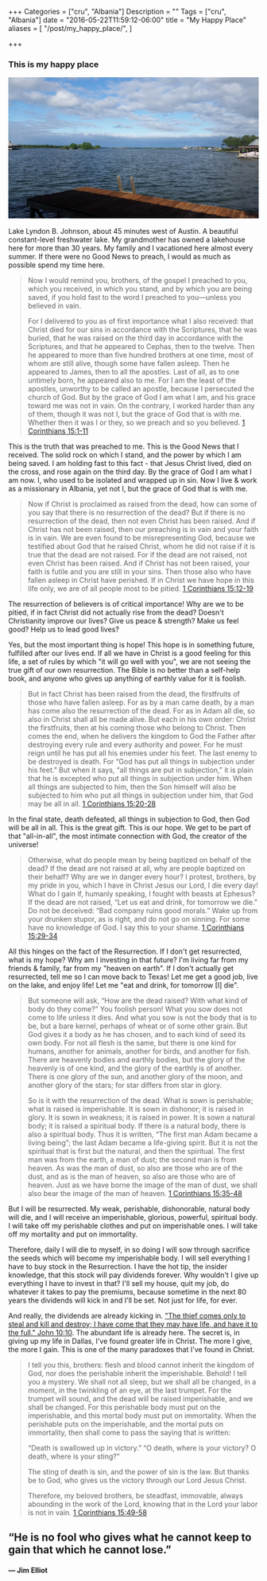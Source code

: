 +++
Categories = ["cru", "Albania"]
Description = ""
Tags = ["cru", "Albania"]
date = "2016-05-22T11:59:12-06:00"
title = "My Happy Place"
aliases = [
  "/post/my_happy_place/",
]

+++

### This is my happy place
![Lake LBJ](/images/2016/lake_lbj_dock.jpg)

Lake Lyndon B. Johnson, about 45 minutes west of Austin.  A beautiful constant-level freshwater lake.  My grandmother has owned a lakehouse here for more than 30 years.  My family and I vacationed here almost every summer.  If there were no Good News to preach, I would as much as possible spend my time here.

> Now I would remind you, brothers, of the gospel I preached to you, which you received, in which you stand, and by which you are being saved, if you hold fast to the word I preached to you—unless you believed in vain.
>
> For I delivered to you as of first importance what I also received: that Christ died for our sins in accordance with the Scriptures, that he was buried, that he was raised on the third day in accordance with the Scriptures, and that he appeared to Cephas, then to the twelve. Then he appeared to more than five hundred brothers at one time, most of whom are still alive, though some have fallen asleep. Then he appeared to James, then to all the apostles. Last of all, as to one untimely born, he appeared also to me. For I am the least of the apostles, unworthy to be called an apostle, because I persecuted the church of God. But by the grace of God I am what I am, and his grace toward me was not in vain. On the contrary, I worked harder than any of them, though it was not I, but the grace of God that is with me. Whether then it was I or they, so we preach and so you believed.
> <span class="source"><a href="http://biblehub.com/esv/1_corinthians/15.htm">1 Corinthians 15:1-11</a></span>

This is the truth that was preached to me.  This is the Good News that I received.  The solid rock on which I stand, and the power by which I am being saved.  I am holding fast to this fact - that Jesus Christ lived, died on the cross, and rose again on the third day.  By the grace of God I am what I am now.  I, who used to be isolated and wrapped up in sin.  Now I live & work as a missionary in Albania, yet not I, but the grace of God that is with me.

> Now if Christ is proclaimed as raised from the dead, how can some of you say that there is no resurrection of the dead? But if there is no resurrection of the dead, then not even Christ has been raised. And if Christ has not been raised, then our preaching is in vain and your faith is in vain. We are even found to be misrepresenting God, because we testified about God that he raised Christ, whom he did not raise if it is true that the dead are not raised. For if the dead are not raised, not even Christ has been raised. And if Christ has not been raised, your faith is futile and you are still in your sins. Then those also who have fallen asleep in Christ have perished. If in Christ we have hope in this life only, we are of all people most to be pitied.
> <span class="source"><a href="http://biblehub.com/esv/1_corinthians/15.htm">1 Corinthians 15:12-19</a></span>

The resurrection of believers is of critical importance!  Why are we to be pitied, if in fact Christ did not actually rise from the dead?  Doesn't Christianity improve our lives?  Give us peace & strength?  Make us feel good?  Help us to lead good lives?

Yes, but the most important thing is hope!  This hope is in something future, fulfilled after our lives end.  If all we have in Christ is a good feeling for this life, a set of rules by which "it will go well with you", we are not seeing the true gift of our own resurrection.  The Bible is no better than a self-help book, and anyone who gives up anything of earthly value for it is foolish.

> But in fact Christ has been raised from the dead, the firstfruits of those who have fallen asleep. For as by a man came death, by a man has come also the resurrection of the dead. For as in Adam all die, so also in Christ shall all be made alive. But each in his own order: Christ the firstfruits, then at his coming those who belong to Christ. Then comes the end, when he delivers the kingdom to God the Father after destroying every rule and every authority and power. For he must reign until he has put all his enemies under his feet. The last enemy to be destroyed is death. For “God has put all things in subjection under his feet.” But when it says, “all things are put in subjection,” it is plain that he is excepted who put all things in subjection under him. When all things are subjected to him, then the Son himself will also be subjected to him who put all things in subjection under him, that God may be all in all.
> <span class="source"><a href="http://biblehub.com/esv/1_corinthians/15.htm">1 Corinthians 15:20-28</a></span>

In the final state, death defeated, all things in subjection to God, then God will be all in all.  This is the great gift.  This is our hope.  We get to be part of that "all-in-all", the most intimate connection with God, the creator of the universe!

> Otherwise, what do people mean by being baptized on behalf of the dead? If the dead are not raised at all, why are people baptized on their behalf? Why are we in danger every hour? I protest, brothers, by my pride in you, which I have in Christ Jesus our Lord, I die every day! What do I gain if, humanly speaking, I fought with beasts at Ephesus? If the dead are not raised, “Let us eat and drink, for tomorrow we die.” Do not be deceived: “Bad company ruins good morals.” Wake up from your drunken stupor, as is right, and do not go on sinning. For some have no knowledge of God. I say this to your shame.
> <span class="source"><a href="http://biblehub.com/esv/1_corinthians/15.htm">1 Corinthians 15:29-34</a></span>

All this hinges on the fact of the Resurrection.  If I don't get resurrected, what is my hope?  Why am I investing in that future?  I'm living far from my friends & family, far from my "heaven on earth".  If I don't actually get resurrected, tell me so I can move back to Texas!  Let me get a good job, live on the lake, and enjoy life!  Let me "eat and drink, for tomorrow [I] die".

>But someone will ask, “How are the dead raised? With what kind of body do they come?” You foolish person! What you sow does not come to life unless it dies. And what you sow is not the body that is to be, but a bare kernel, perhaps of wheat or of some other grain. But God gives it a body as he has chosen, and to each kind of seed its own body. For not all flesh is the same, but there is one kind for humans, another for animals, another for birds, and another for fish. There are heavenly bodies and earthly bodies, but the glory of the heavenly is of one kind, and the glory of the earthly is of another. There is one glory of the sun, and another glory of the moon, and another glory of the stars; for star differs from star in glory.
>
> So is it with the resurrection of the dead. What is sown is perishable; what is raised is imperishable. It is sown in dishonor; it is raised in glory. It is sown in weakness; it is raised in power. It is sown a natural body; it is raised a spiritual body. If there is a natural body, there is also a spiritual body. Thus it is written, “The first man Adam became a living being”; the last Adam became a life-giving spirit. But it is not the spiritual that is first but the natural, and then the spiritual. The first man was from the earth, a man of dust; the second man is from heaven. As was the man of dust, so also are those who are of the dust, and as is the man of heaven, so also are those who are of heaven. Just as we have borne the image of the man of dust, we shall also bear the image of the man of heaven.
> <span class="source"><a href="http://biblehub.com/esv/1_corinthians/15.htm">1 Corinthians 15:35-48</a></span>

But I will be resurrected.  My weak, perishable, dishonorable, natural body will die, and I will receive an imperishable, glorious, powerful, spiritual body.  I will take off my perishable clothes and put on imperishable ones.  I will take off my mortality and put on immortality.

Therefore, daily I will die to myself, in so doing I will sow through sacrifice the seeds which will become my imperishable body.  I will sell everything I have to buy stock in the Resurrection.  I have the hot tip, the insider knowledge, that this stock will pay dividends forever.  Why wouldn't I give up everything I have to invest in that?  I'll sell my house, quit my job, do whatever it takes to pay the premiums, because sometime in the next 80 years the dividends will kick in and I'll be set.  Not just for life, for ever.

And really, the dividends are already kicking in.  ["The thief comes only to steal and kill and destroy; I have come that they may have life, and have it to the full." John 10:10](http://biblehub.com/niv/john/10.htm).  The abundant life is already here.  The secret is, in giving up my life in Dallas, I've found greater life in Christ.  The more I give, the more I gain.  This is one of the many paradoxes that I've found in Christ.

> I tell you this, brothers: flesh and blood cannot inherit the kingdom of God, nor does the perishable inherit the imperishable. Behold! I tell you a mystery. We shall not all sleep, but we shall all be changed, in a moment, in the twinkling of an eye, at the last trumpet. For the trumpet will sound, and the dead will be raised imperishable, and we shall be changed. For this perishable body must put on the imperishable, and this mortal body must put on immortality. When the perishable puts on the imperishable, and the mortal puts on immortality, then shall come to pass the saying that is written:
>
> “Death is swallowed up in victory.”
> “O death, where is your victory?
> O death, where is your sting?”
>
> The sting of death is sin, and the power of sin is the law. But thanks be to God, who gives us the victory through our Lord Jesus Christ.
>
> Therefore, my beloved brothers, be steadfast, immovable, always abounding in the work of the Lord, knowing that in the Lord your labor is not in vain.
> <span class="source"><a href="http://biblehub.com/esv/1_corinthians/15.htm">1 Corinthians 15:49-58</a></span>


## “He is no fool who gives what he cannot keep to gain that which he cannot lose.” 
#### ― Jim Elliot 
